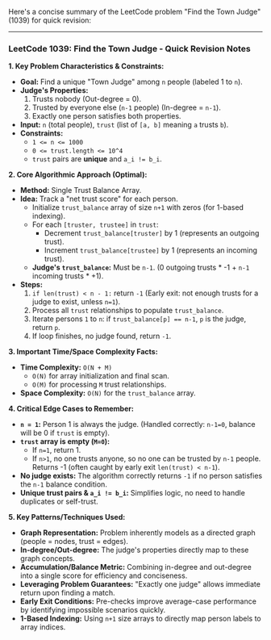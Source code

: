 Here's a concise summary of the LeetCode problem "Find the Town Judge" (1039) for quick revision:

---

### LeetCode 1039: Find the Town Judge - Quick Revision Notes

**1. Key Problem Characteristics & Constraints:**

*   **Goal:** Find a unique "Town Judge" among `n` people (labeled 1 to `n`).
*   **Judge's Properties:**
    1.  Trusts nobody (Out-degree = 0).
    2.  Trusted by everyone else (`n-1` people) (In-degree = `n-1`).
    3.  Exactly one person satisfies both properties.
*   **Input:** `n` (total people), `trust` (list of `[a, b]` meaning `a` trusts `b`).
*   **Constraints:**
    *   `1 <= n <= 1000`
    *   `0 <= trust.length <= 10^4`
    *   `trust` pairs are **unique** and `a_i != b_i`.

**2. Core Algorithmic Approach (Optimal):**

*   **Method:** Single Trust Balance Array.
*   **Idea:** Track a "net trust score" for each person.
    *   Initialize `trust_balance` array of size `n+1` with zeros (for 1-based indexing).
    *   For each `[truster, trustee]` in `trust`:
        *   Decrement `trust_balance[truster]` by 1 (represents an outgoing trust).
        *   Increment `trust_balance[trustee]` by 1 (represents an incoming trust).
    *   **Judge's `trust_balance`:** Must be `n-1`. (0 outgoing trusts * -1 + `n-1` incoming trusts * +1).
*   **Steps:**
    1.  `if len(trust) < n - 1:` return `-1` (Early exit: not enough trusts for a judge to exist, unless `n=1`).
    2.  Process all `trust` relationships to populate `trust_balance`.
    3.  Iterate persons `1` to `n`: if `trust_balance[p] == n-1`, `p` is the judge, return `p`.
    4.  If loop finishes, no judge found, return `-1`.

**3. Important Time/Space Complexity Facts:**

*   **Time Complexity:** `O(N + M)`
    *   `O(N)` for array initialization and final scan.
    *   `O(M)` for processing `M` trust relationships.
*   **Space Complexity:** `O(N)` for the `trust_balance` array.

**4. Critical Edge Cases to Remember:**

*   **`n = 1`:** Person 1 is always the judge. (Handled correctly: `n-1=0`, balance will be 0 if `trust` is empty).
*   **`trust` array is empty (`M=0`):**
    *   If `n=1`, return 1.
    *   If `n>1`, no one trusts anyone, so no one can be trusted by `n-1` people. Returns -1 (often caught by early exit `len(trust) < n-1`).
*   **No judge exists:** The algorithm correctly returns `-1` if no person satisfies the `n-1` balance condition.
*   **Unique trust pairs & `a_i != b_i`:** Simplifies logic, no need to handle duplicates or self-trust.

**5. Key Patterns/Techniques Used:**

*   **Graph Representation:** Problem inherently models as a directed graph (people = nodes, trust = edges).
*   **In-degree/Out-degree:** The judge's properties directly map to these graph concepts.
*   **Accumulation/Balance Metric:** Combining in-degree and out-degree into a single score for efficiency and conciseness.
*   **Leveraging Problem Guarantees:** "Exactly one judge" allows immediate return upon finding a match.
*   **Early Exit Conditions:** Pre-checks improve average-case performance by identifying impossible scenarios quickly.
*   **1-Based Indexing:** Using `n+1` size arrays to directly map person labels to array indices.